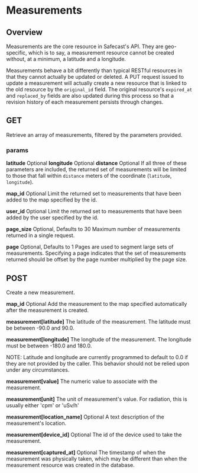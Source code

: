 # Measurements #

## Overview ##

Measurements are the core resource in Safecast's API.  They are geo-specific, which is to say, a measurement resource cannot be created without, at a minimum, a latitude and a longitude.

Measurements behave a bit differently than typical RESTful resources in that they cannot actually be updated or deleted.  A PUT request issued to update a measurement will actually create a new resource that is linked to the old resource by the `original_id` field.  The original resource's `expired_at` and `replaced_by` fields are also updated during this process so that a revision history of each measurement persists through changes.

## GET ##

Retrieve an array of measurements, filtered by the parameters provided.

### params ###
**latitude** Optional
**longitude** Optional
**distance** Optional
If all three of these parameters are included, the returned set of measurements will be limited to those that fall within `distance` meters of the coordinate (`latitude`, `longitude`).

**map_id** Optional
Limit the returned set to measurements that have been added to the map specified by the id.

**user_id** Optional
Limit the returned set to measurements that have been added by the user specified by the id.

**page_size** Optional, Defaults to 30
Maximum number of measurements returned in a single request.

**page** Optional, Defaults to 1
Pages are used to segment large sets of measurements.  Specifying a page indicates that the set of measurements returned should be offset by the page number multiplied by the page size.  


## POST ##

Create a new measurement.

**map_id** Optional
Add the measurement to the map specified automatically after the measurement is created.

**measurement[latitude]**
The latitude of the measurement.  The latitude must be between -90.0 and 90.0.

**measurement[longitude]**
The longitude of the measurement.  The longitude must be between -180.0 and 180.0.

NOTE: Latitude and longitude are currently programmed to default to 0.0 if they are not provided by the caller.  This behavior should not be relied upon under any circumstances.

**measurement[value]**
The numeric value to associate with the measurement.

**measurement[unit]**
The unit of measurement's value.  For radiation, this is usually either 'cpm' or 'uSv/h'

**measurement[location_name]** Optional
A text description of the measurement's location.

**measurement[device_id]** Optional
The id of the device used to take the measurement.

**measurement[captured_at]** Optional
The timestamp of when the measurement was physically taken, which may be different than when the measurement resource was created in the database.

